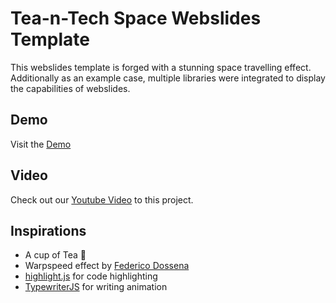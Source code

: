 
# Tea-n-Tech Space Webslides Template

This webslides template is forged with a stunning space travelling effect. Additionally as an example case, multiple libraries were integrated to display the capabilities of webslides.

## Demo

Visit the [Demo](https://tea-n-tech.github.io/Webslides-Warp-Template/#slide=1)

## Video

Check out our [Youtube Video]() to this project.

## Inspirations

 - A cup of Tea 🍵
 - Warpspeed effect by [Federico Dossena](https://fdossena.com/?p=home.frag)
 - [highlight.js](https://highlightjs.org/) for code highlighting
 - [TypewriterJS](https://safi.me.uk/typewriterjs/) for writing animation